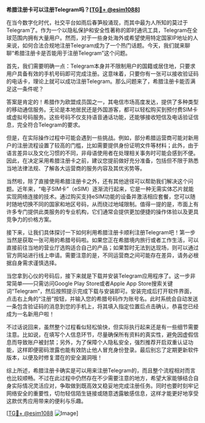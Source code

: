 **希腊注册卡可以注册Telegram吗？[[TG💪+ @esim1088](https://t.me/s/esim1088)]**

在当今数字化时代，社交平台如雨后春笋般涌现，而其中最为人所知的莫过于Telegram了。作为一个以隐私保护和安全性著称的即时通讯工具，Telegram在全球范围内拥有大量用户。然而，对于一些身处海外或希望使用特定国家IP地址的人来说，如何合法合规地注册Telegram成为了一个热门话题。今天，我们就来聊聊“希腊注册卡是否能用于注册Telegram”这个问题。

首先，我们需要明确一点：Telegram本身并不限制用户的国籍或居住地，只要求用户具备有效的手机号码即可完成注册。这意味着，只要你有一张可以接收验证码的电话卡，理论上就可以成功注册Telegram。那么问题来了，希腊注册卡能否满足这一条件呢？

答案是肯定的！希腊作为欧盟成员国之一，其电信市场高度发达，提供了多种类型的移动通信服务。无论是本地居民还是外国游客，都可以轻松购买到预付费SIM卡或虚拟号码服务。这些号码不仅支持语音通话功能，还能够接收短信及电话验证信息，完全符合Telegram的要求。

但是，在实际操作过程中可能会遇到一些挑战。例如，部分希腊运营商可能对新用户的注册流程设置了较高的门槛，比如需要提供身份证明文件等材料；此外，由于语言差异以及文化习惯的不同，非母语使用者在处理相关事务时可能会感到不便。因此，在决定采用希腊注册卡之前，建议您提前做好充分准备，包括但不限于熟悉当地法律法规、了解各大运营商的服务内容及其优劣势等。

当然啦，除了直接使用希腊注册卡之外，还有其他途径可以帮助我们解决这个问题。近年来，“电子SIM卡”（eSIM）逐渐流行起来，它是一种无需实体芯片就能实现网络连接的技术。通过购买支持eSIM功能的设备并激活相应套餐，您可以随时随地切换不同的国家和地区号码，从而绕过地域限制。值得一提的是，市面上有许多专门提供此类服务的专业机构，它们通常会提供更加便捷的操作体验以及更具竞争力的价格方案。

接下来，让我们具体探讨一下如何利用希腊注册卡顺利注册Telegram吧！第一步当然是获取一张可用的希腊号码啦。如果您正在希腊境内旅行或者工作生活，可以直接前往当地的营业厅选购适合自己的产品；如果暂时无法到达现场，则可以通过官方网站进行线上申请。需要注意的是，不同运营商之间可能存在差异，请务必根据自身需求谨慎选择。

当您拿到心仪的号码后，接下来就是下载并安装Telegram应用程序了。这一步非常简单——只需访问Google Play Store或者Apple App Store搜索关键词“Telegram”，然后按照提示完成下载与安装即可。安装完成后打开软件界面，点击右上角的“注册”按钮，并输入您的希腊号码作为账号名。此时系统会自动发送一条包含验证码的消息到您的手机上，将其填入指定位置后点击确认，恭喜您已经成为一名新用户啦！

不过话说回来，虽然整个过程看似轻松愉快，但实际执行起来还是有一些细节需要注意。比如说，在填写个人信息环节，尽量确保所有资料的真实性，避免因虚假信息而导致账户被封禁；另外，为了保障个人隐私安全，强烈推荐开启双重认证功能，这样即便密码泄露也能有效防止他人冒充身份登录。最后别忘了定期更新软件版本，以便及时修复潜在的安全漏洞哦！

综上所述，希腊注册卡确实是可以用来注册Telegram的，而且整个流程相对而言也比较顺畅。不过在此过程中仍然存在不少需要注意的地方，希望大家能够结合自身实际情况灵活应对，争取做到既高效又稳妥地完成注册任务。同时也要时刻牢记网络安全的重要性，切勿轻信陌生链接或随意透露敏感信息，这样才能更好地享受这款优秀应用带来的便利与乐趣。

[[TG💪+ @esim1088](https://t.me/s/esim1088) ![Image](https://i.postimg.cc/4NQfJmqS/Snipaste-2025-05-13-00-14-12.png)]